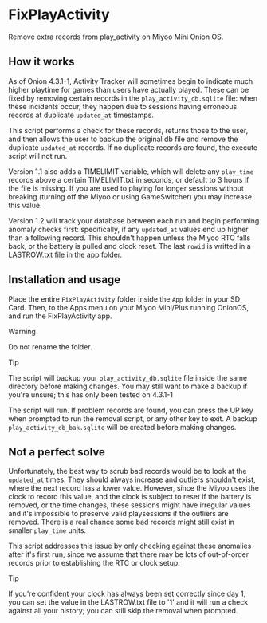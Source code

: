 # FixPlayActivity
Remove extra records from play_activity on Miyoo Mini Onion OS.

## How it works
As of Onion 4.3.1-1, Activity Tracker will sometimes begin to indicate much higher playtime for games than users have actually played.  These can be fixed by removing certain records in the `play_activity_db.sqlite` file: when these incidents occur, they happen due to sessions having erroneous records at duplicate `updated_at` timestamps.

This script performs a check for these records, returns those to the user, and then allows the user to backup the original db file and remove the duplicate `updated_at` records.  If no duplicate records are found, the execute script will not run.

Version 1.1 also adds a TIMELIMIT variable, which will delete any `play_time` records above a certain TIMELIMIT.txt in seconds, or default to 3 hours if the file is missing.  If you are used to playing for longer sessions without breaking (turning off the Miyoo or using GameSwitcher) you may increase this value.

Version 1.2 will track your database between each run and begin performing anomaly checks first:  specifically, if any `updated_at` values end up higher than a following record.  This shouldn't happen unless the Miyoo RTC falls back, or the battery is pulled and clock reset.  The last `rowid` is writted in a LASTROW.txt file in the app folder.

## Installation and usage

Place the entire `FixPlayActivity` folder inside the `App` folder in your SD Card.  Then, to the Apps menu on your Miyoo Mini/Plus running OnionOS, and run the FixPlayActivity app.

> [!WARNING]
> Do not rename the folder.

> [!TIP]
> The script will backup your `play_activity_db.sqlite` file inside the same directory before making changes.  You may still want to make a backup if you're unsure; this has only been tested on 4.3.1-1

The script will run.  If problem records are found, you can press the UP key when prompted to run the removal script, or any other key to exit.  A backup `play_activity_db_bak.sqlite` will be created before making changes.

## Not a perfect solve

Unfortunately, the best way to scrub bad records would be to look at the `updated_at` times.  They should always increase and outliers shouldn't exist, where the next record has a lower value.  However, since the Miyoo uses the clock to record this value, and the clock is subject to reset if the battery is removed, or the time changes, these sessions might have irregular values and it's impossible to preserve valid playsessions if the outliers are removed.  There is a real chance some bad records might still exist in smaller `play_time` units.

This script addresses this issue by only checking against these anomalies after it's first run, since we assume that there may be lots of out-of-order records prior to establishing the RTC or clock setup.

> [!TIP]
> If you're confident your clock has always been set correctly since day 1, you can set the value in the LASTROW.txt file to '1' and it will run a check against all your history; you can still skip the removal when prompted.
